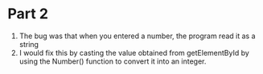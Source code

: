 # Part 2

1. The bug was that when you entered a number, the program read it as a string
2. I would fix this by casting the value obtained from getElementById by using the Number() function to convert it into an integer. 

